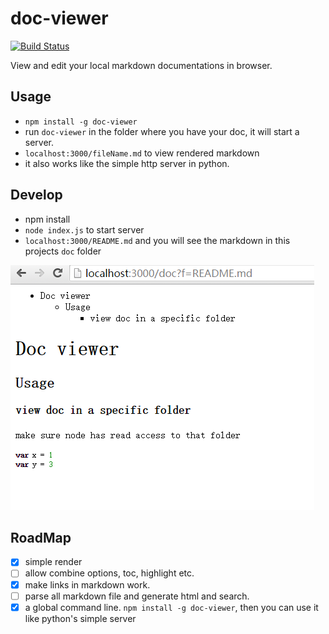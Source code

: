 # doc-viewer

[![Build Status](https://travis-ci.org/at15/doc-viewer.svg?branch=master)](https://travis-ci.org/at15/doc-viewer)

View and edit your local markdown documentations in browser.

## Usage

- `npm install -g doc-viewer`
- run `doc-viewer` in the folder where you have your doc, it will start a server.
- `localhost:3000/fileName.md` to view rendered markdown
- it also works like the simple http server in python.

## Develop

- npm install
- `node index.js` to start server
- `localhost:3000/README.md` and you will see the markdown in this projects `doc` folder

![screen](public/screen.PNG)

## RoadMap

- [x] simple render
- [ ] allow combine options, toc, highlight etc.
- [x] make links in markdown work.
- [ ] parse all markdown file and generate html and search.
- [x] a global command line. `npm install -g doc-viewer`, then you can use it like python's simple server
